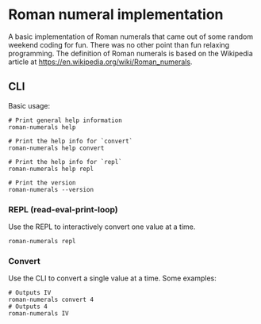# Roman numeral implementation

A basic implementation of Roman numerals that came out of some random weekend coding for fun. There was no other point
than fun relaxing programming. The definition of Roman numerals is based on the Wikipedia article at
https://en.wikipedia.org/wiki/Roman_numerals.

## CLI

Basic usage:

```shell
# Print general help information
roman-numerals help
```

```shell
# Print the help info for `convert`
roman-numerals help convert
```

```shell
# Print the help info for `repl`
roman-numerals help repl
```

```shell
# Print the version
roman-numerals --version
```

### REPL (read-eval-print-loop)

Use the REPL to interactively convert one value at a time.

```shell
roman-numerals repl
```

### Convert

Use the CLI to convert a single value at a time. Some examples:

```shell
# Outputs IV
roman-numerals convert 4
# Outputs 4
roman-numerals IV
```
